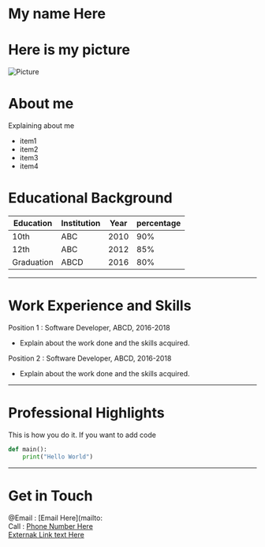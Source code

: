 # My name Here
# Here is my picture 
![Picture](ProfilePic.jpeg)

# About me

Explaining about me 

- item1
- item2
- item3
- item4 

# Educational Background

| Education    | Institution |  Year | percentage |
| --------     | ----------- |  ---- | ---------- |
| 10th         | ABC         | 2010  | 90%        |
| 12th         | ABC         | 2012  | 85%        |
| Graduation   | ABCD        | 2016  | 80%        | 

---------------------------------------------------------

# Work Experience and Skills

Position 1  : Software Developer, ABCD, 2016-2018
- Explain about the work done and the skills acquired.

Position 2  : Software Developer, ABCD, 2016-2018
- Explain about the work done and the skills acquired. 


---------------------------------------------------------
# Professional Highlights

This is how you do it. If you want to add code

```python
def main():
    print("Hello World")
```

---------------------------------------------------------

# Get in Touch

@Email : [Email Here](mailto:  
Call : [Phone Number Here](tel:1234567890)  
[Externak Link text Here](https://link-url-here.org)
